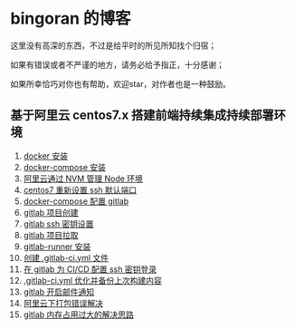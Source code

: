 # bingoran 的博客
这里没有高深的东西，不过是给平时的所见所知找个归宿；

如果有错误或者不严谨的地方，请务必给予指正，十分感谢；

如果所幸恰巧对你也有帮助，欢迎star，对作者也是一种鼓励。

## 基于阿里云 centos7.x 搭建前端持续集成持续部署环境
1. [docker 安装](https://github.com/bingoran/Blog/issues/1)
2. [docker-compose 安装](https://github.com/bingoran/Blog/issues/2)
3. [阿里云通过 NVM 管理 Node 环境](https://github.com/bingoran/Blog/issues/3)
4. [centos7 重新设置 ssh 默认端口](https://github.com/bingoran/Blog/issues/4)
5. [docker-compose 配置 gitlab](https://github.com/bingoran/Blog/issues/5)
6. [gitlab 项目创建](https://github.com/bingoran/Blog/issues/6)
7. [gitlab ssh 密钥设置](https://github.com/bingoran/Blog/issues/7)
8. [gitlab 项目拉取](https://github.com/bingoran/Blog/issues/8)
9. [gitlab-runner 安装](https://github.com/bingoran/Blog/issues/9)
10. [创建 .gitlab-ci.yml 文件](https://github.com/bingoran/Blog/issues/10)
11. [在 gitlab 为 CI/CD 配置 ssh 密钥登录](https://github.com/bingoran/Blog/issues/11)
12. [.gitlab-ci.yml 优化并备份上次构建内容](https://github.com/bingoran/Blog/issues/12)
13. [gitlab 开启邮件通知](https://github.com/bingoran/Blog/issues/13)
14. [阿里云下打包错误解决](https://github.com/bingoran/Blog/issues/14)
15. [gitlab 内存占用过大的解决思路](https://github.com/bingoran/Blog/issues/15)
